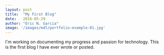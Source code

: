 ```yaml
---
layout: post
title:  "My First Blog"
date:   2016-05-29
author: "Eric N. Garcia"
image: '/images/mdl/portfolio-example-01.jpg'
---
```


I'm working on documenting my progress and passion for technology.  This is the first blog I have ever wrote or posted.
